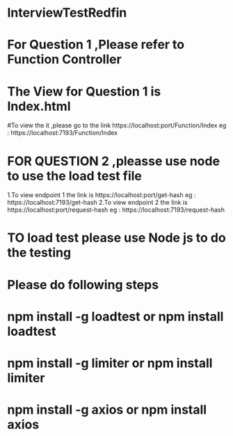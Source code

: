 # InterviewTestRedfin

# For Question 1 ,Please refer to Function Controller
# The View for Question 1 is Index.html
#To view the it ,please go to the link https://localhost:port/Function/Index eg : https://localhost:7193/Function/Index



# FOR QUESTION 2 ,pleasse use node to use the load test file
1.To view endpoint 1 the link is https://localhost:port/get-hash eg : https://localhost:7193/get-hash
2.To view endpoint 2 the link is https://localhost:port/request-hash eg : https://localhost:7193/request-hash

# TO load  test please use Node js to do the testing
# Please do following steps
# npm install -g loadtest or  npm install loadtest 
# npm install -g limiter or  npm install limiter 
# npm install -g axios or  npm install axios 
